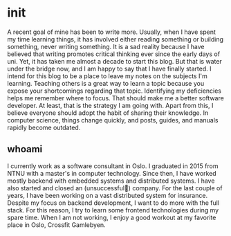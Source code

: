 # init
A recent goal of mine has been to write more. Usually, when I have spent my time learning things, it has involved either reading something or building something, never writing something. It is a sad reality because I have believed that writing promotes critical thinking ever since the early days of uni. Yet, it has taken me almost a decade to start this blog. But that is water under the bridge now, and I am happy to say that I have finally started. I intend for this blog to be a place to leave my notes on the subjects I'm learning. Teaching others is a great way to learn a topic because you expose your shortcomings regarding that topic. Identifying my deficiencies helps me remember where to focus. That should make me a better software developer. At least, that is the strategy I am going with. Apart from this, I believe everyone should adopt the habit of sharing their knowledge. In computer science, things change quickly, and posts, guides, and manuals rapidly become outdated.

## whoami
I currently work as a software consultant in Oslo. I graduated in 2015 from NTNU with a master's in computer technology. Since then, I have worked mostly backend with embedded systems and distributed systems. I have also started and closed an (unsuccessful🤫) company. For the last couple of years, I have been working on a vast distributed system for insurance. Despite my focus on backend development, I want to do more with the full stack. For this reason, I try to learn some frontend technologies during my spare time. When I am not working, I enjoy a good workout at my favorite place in Oslo, Crossfit Gamlebyen.